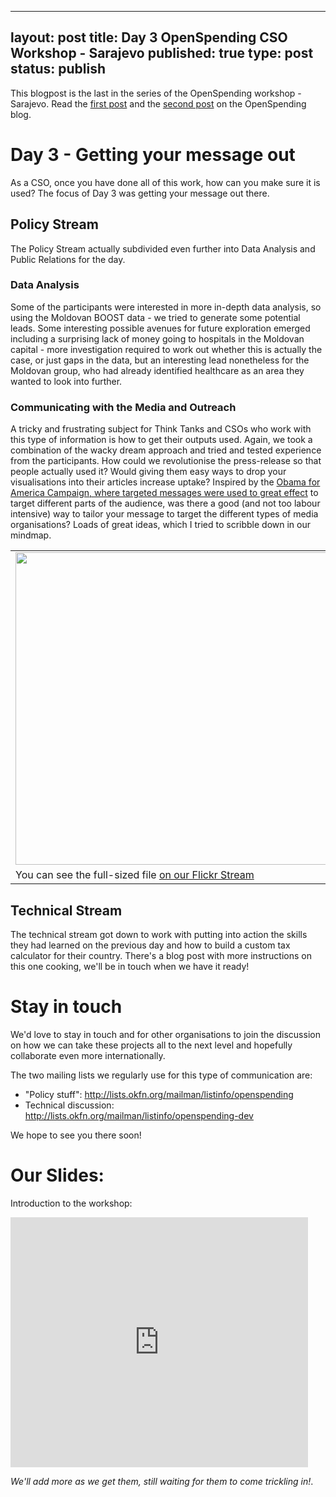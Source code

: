---
layout: post
title: Day 3 OpenSpending CSO Workshop - Sarajevo
published: true
type: post
status: publish
--

This blogpost is the last in the series of the OpenSpending workshop - Sarajevo. Read the [first post](http://openspending.org/blog/2012/11/26/Sarajevo-Workshop-Writeup.html) and the [second post](http://openspending.org/blog/2012/11/26/Sarajevo-Workshop-Writeup-2.html) on the OpenSpending blog. 

# Day 3 - Getting your message out

As a CSO, once you have done all of this work, how can you make sure it is used? The focus of Day 3 was getting your message out there.

## Policy Stream

The Policy Stream actually subdivided even further into Data Analysis and Public Relations for the day.

### Data Analysis

Some of the participants were interested in more in-depth data analysis, so using the Moldovan BOOST data - we tried to generate some potential leads. Some interesting possible avenues for future exploration emerged including a surprising lack of money going to hospitals in the Moldovan capital - more investigation required to work out whether this is actually the case, or just gaps in the data, but an interesting lead nonetheless for the Moldovan group, who had already identified healthcare as an area they wanted to look into further.

### Communicating with the Media and Outreach

A tricky and frustrating subject for Think Tanks and CSOs who work with this type of information is how to get their outputs used. Again, we took a combination of the wacky dream approach and tried and tested experience from the participants. How could we revolutionise the press-release so that people actually used it? Would giving them easy ways to drop your visualisations into their articles increase uptake? Inspired by the [Obama for America Campaign, where targeted messages were used to great effect](http://projects.propublica.org/emails/) to target different parts of the audience, was there a good (and not too labour intensive) way to tailor your message to target the different types of media organisations? Loads of great ideas, which I tried to scribble down in our mindmap.

<table>
<tr><td><img alt="" src="http://farm9.staticflickr.com/8200/8220832792_daa9ab9474_z.jpg" title="Outreach" class="alignnone" width="500" height="500" /></td></tr>
<tr><td class="caption">You can see the full-sized file <a href="http://www.flickr.com/photos/okfn/8220832792/sizes/z/in/photostream/">on our Flickr Stream</a></td></tr>
</table>

## Technical Stream

The technical stream got down to work with putting into action the skills they had learned on the previous day and how to build a custom tax calculator for their country. There's a blog post with more instructions on this one cooking, we'll be in touch when we have it ready!

# Stay in touch

We'd love to stay in touch and for other organisations to join the discussion on how we can take these projects all to the next level and hopefully collaborate even more internationally.

The two mailing lists we regularly use for this type of communication are:

* "Policy stuff": <http://lists.okfn.org/mailman/listinfo/openspending>
* Technical discussion: <http://lists.okfn.org/mailman/listinfo/openspending-dev>

We hope to see you there soon!

# Our Slides:

Introduction to the workshop:

<iframe src="http://www.slideshare.net/slideshow/embed_code/15314825" width="476" height="400" frameborder="0" marginwidth="0" marginheight="0" scrolling="no"></iframe>

*We'll add more as we get them, still waiting for them to come trickling in!*.